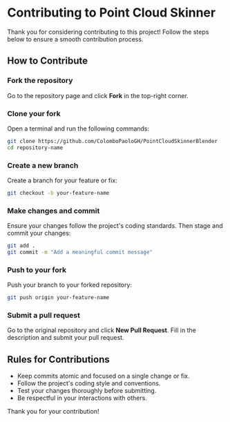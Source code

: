 # Contributing to Point Cloud Skinner

Thank you for considering contributing to this project! Follow the steps below to ensure a smooth contribution process.

## How to Contribute

### Fork the repository
Go to the repository page and click **Fork** in the top-right corner.

### Clone your fork
Open a terminal and run the following commands:
```bash
git clone https://github.com/ColomboPaoloGH/PointCloudSkinnerBlender
cd repository-name
```

### Create a new branch
Create a branch for your feature or fix:
```bash
git checkout -b your-feature-name
```

### Make changes and commit
Ensure your changes follow the project's coding standards. Then stage and commit your changes:
```bash
git add .
git commit -m "Add a meaningful commit message"
```

### Push to your fork
Push your branch to your forked repository:
```bash
git push origin your-feature-name
```

### Submit a pull request
Go to the original repository and click **New Pull Request**. Fill in the description and submit your pull request.

## Rules for Contributions
- Keep commits atomic and focused on a single change or fix.
- Follow the project's coding style and conventions.
- Test your changes thoroughly before submitting.
- Be respectful in your interactions with others.

Thank you for your contribution!
